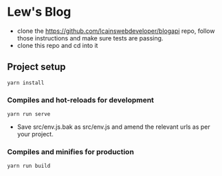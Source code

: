 # Lew's Blog

- clone the https://github.com/lcainswebdeveloper/blogapi repo, follow those instructions and make sure tests are passing.
- clone this repo and cd into it


## Project setup
```
yarn install
```

### Compiles and hot-reloads for development
```
yarn run serve
```
- Save src/env.js.bak as src/env.js and amend the relevant urls as per your project.

### Compiles and minifies for production
```
yarn run build
```

